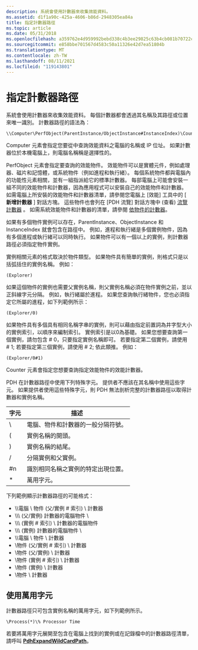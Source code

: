 ```yaml
---
description: 系統會使用計數器來收集效能資料。
ms.assetid: d1f1a90c-425a-4606-b86d-2948305ea84a
title: 指定計數器路徑
ms.topic: article
ms.date: 05/31/2018
ms.openlocfilehash: a359762e4d959992bebd338c4b3ee29825c63b4cb081b70722c82fb3376b5d19
ms.sourcegitcommit: e858bbe701567d4583c50a11326e42d7ea51804b
ms.translationtype: MT
ms.contentlocale: zh-TW
ms.lasthandoff: 08/11/2021
ms.locfileid: "119143801"
---
```

# <a name="specifying-a-counter-path"></a>指定計數器路徑

系統會使用計數器來收集效能資料。 每個計數器都會透過其名稱及其路徑或位置來唯一識別。 計數器路徑的語法為：

``` syntax
\\Computer\PerfObject(ParentInstance/ObjectInstance#InstanceIndex)\Counter
```

Computer 元素會指定您要從中查詢效能資料之電腦的名稱或 IP 位址。 如果計數器位於本機電腦上，則電腦名稱稱是選擇性的。

PerfObject 元素會指定要查詢的效能物件。 效能物件可以是實體元件，例如處理器、磁片和記憶體，或系統物件（例如進程和執行緒）。 每個系統物件都與電腦內的功能性元素相關，並有一組指派給它的標準計數器。 每部電腦上可能會安裝一組不同的效能物件和計數器，因為應用程式可以安裝自己的效能物件和計數器。 如需電腦上所安裝的效能物件和計數器清單，請參閱您電腦上 [效能] 工具中的 [ **新增計數器** ] 對話方塊。 這些物件也會列在 [PDH 流覽] 對話方塊中 (查看) [流覽計數器](browsing-counters.md) 。 如需系統效能物件和計數器的清單，請參閱 [依物件的計數器](/previous-versions/windows/it-pro/windows-server-2003/cc783073(v=ws.10))。

如果有多個物件實例可以存在，ParentInstance、ObjectInstance 和 InstanceIndex 就會包含在路徑中。 例如，進程和執行緒是多個實例物件，因為有多個進程或執行緒可以同時執行。 如果物件可以有一個以上的實例，則計數器路徑必須指定物件實例。

實例相關元素的格式取決於物件類型。 如果物件具有簡單的實例，則格式只是以括弧括住的實例名稱。 例如：

``` syntax
(Explorer)
```

如果這個物件的實例也需要父實例名稱，則父實例名稱必須在物件實例之前，並以正斜線字元分隔。 例如，執行緒屬於進程。 如果您查詢執行緒物件，您也必須指定它所屬的進程，如下列範例所示：

``` syntax
(Explorer/0)
```

如果物件具有多個具有相同名稱字串的實例，則可以藉由指定前置詞為井字型大小的實例索引，以順序來編制索引。 實例索引是以0為基礎。 如果您想要查詢第一個實例，請勿包含 \# 0，只要指定實例名稱即可。 若要指定第二個實例，請使用 \# 1; 若要指定第三個實例，請使用 \# 2; 依此類推。 例如：

``` syntax
(Explorer/0#1)
```

Counter 元素會指定您想要查詢指定效能物件的效能計數器。

PDH 在計數器路徑中使用下列特殊字元。 提供者不應該在其名稱中使用這些字元。 如果提供者使用這些特殊字元，則 PDH 無法剖析完整的計數器路徑以取得計數器和實例名稱。



| 字元 | 描述                                                |
|-----------|------------------------------------------------------------|
| \\        | 電腦、物件和計數器的一般分隔符號。       |
| (         | 實例名稱的開頭。                                |
| )         | 實例名稱的結尾。                                   |
| /         | 分隔實例和父實例。                    |
| \#n       | 識別相同名稱之實例的特定出現位置。 |
| \*        | 萬用字元。                                        |



 

下列範例顯示計數器路徑的可能格式：

-   \\\\電腦 \\ 物件 (父/實例 \# 索引) \\ 計數器
-   \\\\\\ (父/實例) 計數器的電腦物件 \\
-   \\\\\\ (實例 \# 索引) \\ 計數器的電腦物件
-   \\\\\\ (實例) 計數器的電腦物件 \\
-   \\\\電腦 \\ 物件 \\ 計數器
-   \\物件 (父/實例 \# 索引) \\ 計數器
-   \\物件 (父/實例) \\ 計數器
-   \\物件 (實例 \# 索引) \\ 計數器
-   \\物件 (實例) \\ 計數器
-   \\物件 \\ 計數器

## <a name="using-wildcard-characters"></a>使用萬用字元

計數器路徑只可包含實例名稱的萬用字元，如下列範例所示。

``` syntax
\Process(*)\% Processor Time
```

若要將萬用字元展開至包含在電腦上找到的實例或在記錄檔中的計數器路徑清單，請呼叫 [**PdhExpandWildCardPath**](/windows/desktop/api/Pdh/nf-pdh-pdhexpandwildcardpatha)。

 

 
